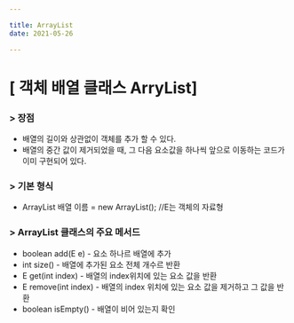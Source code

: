 ```yaml
---

title: ArrayList
date: 2021-05-26

---
```


# [ 객체 배열 클래스 ArryList] 
### > 장점
* 배열의 길이와 상관없이 객체를 추가 할 수 있다.
* 배열의 중간 값이 제거되었을 때, 그 다음 요소값을 하나씩 앞으로 이동하는 코드가 이미 구현되어 있다.

### > 기본 형식
* ArrayList<E> 배열 이름 = new ArrayList<E>(); //E는 객체의 자료형
  
### > ArrayList 클래스의 주요 메서드
* boolean add(E e) - 요소 하나르 배열에 추가
* int size() - 배열에 추가된 요소 전체 개수르 반환
* E get(int index) - 배열의 index위치에 있는 요소 값을 반환
* E remove(int index) - 배열의 index 위치에 있는 요소 값을 제거하고 그 값을 반환
* boolean isEmpty() - 배열이 비어 있는지 확인 

